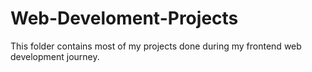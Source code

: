 # Web-Develoment-Projects
This folder contains most of my projects done during my frontend web development journey.
